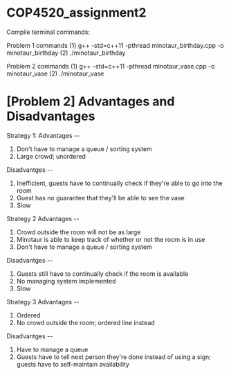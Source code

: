 # COP4520_assignment2

Compile terminal commands:

Problem 1 commands
(1) g++ -std=c++11 -pthread minotaur_birthday.cpp -o minotaur_birthday
(2) ./minotaur_birthday

Problem 2 commands
(1) g++ -std=c++11 -pthread minotaur_vase.cpp -o minotaur_vase
(2) ./minotaur_vase


# [Problem 2] Advantages and Disadvantages

Strategy 1:
Advantages -- 
1. Don't have to manage a queue / sorting system
2. Large crowd; unordered

Disadvantges --
1. Inefficient, guests have to continually check if they're able to go into the room
2. Guest has no guarantee that they'll be able to see the vase
3. Slow

Strategy 2
Advantages --
1. Crowd outside the room will not be as large
2. Minotaur is able to keep track of whether or not the room is in use
3. Don't have to manage a queue / sorting system

Disadvantges --
1. Guests still have to continually check if the room is available
2. No managing system implemented
3. Slow


Strategy 3
Advantages -- 
1. Ordered
2. No crowd outside the room; ordered line instead

Disadvantges --
1. Have to manage a queue
2. Guests have to tell next person they're done instead of using a sign; guests have to self-maintain availability
